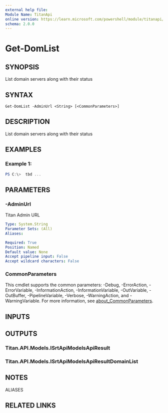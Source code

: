 ```yaml
---
external help file:
Module Name: TitanApi
online version: https://learn.microsoft.com/powershell/module/titanapi/get-domlist
schema: 2.0.0
---
```


# Get-DomList

## SYNOPSIS
List domain servers along with their status

## SYNTAX

```
Get-DomList -AdminUrl <String> [<CommonParameters>]
```

## DESCRIPTION
List domain servers along with their status

## EXAMPLES

### Example 1:
```powershell
PS C:\>  tbd ...


```



## PARAMETERS

### -AdminUrl
Titan Admin URL

```yaml
Type: System.String
Parameter Sets: (All)
Aliases:

Required: True
Position: Named
Default value: None
Accept pipeline input: False
Accept wildcard characters: False
```

### CommonParameters
This cmdlet supports the common parameters: -Debug, -ErrorAction, -ErrorVariable, -InformationAction, -InformationVariable, -OutVariable, -OutBuffer, -PipelineVariable, -Verbose, -WarningAction, and -WarningVariable. For more information, see [about_CommonParameters](http://go.microsoft.com/fwlink/?LinkID=113216).

## INPUTS

## OUTPUTS

### Titan.API.Models.ISrtApiModelsApiResult

### Titan.API.Models.ISrtApiModelsApiResultDomainList

## NOTES

ALIASES

## RELATED LINKS

